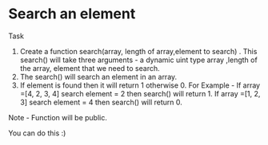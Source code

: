 # Search an element

Task

1. Create a function search(array, length of array,element to search) . This search() will take three arguments - a dynamic uint type array ,length of the array, element that we need to search.
2. The search() will search an element in an array.
3. If element is found then it will return 1 otherwise 0. For Example - If array =[4, 2, 3, 4] search element = 2 then search() will return 1. If array =[1, 2, 3] search element = 4 then search() will return 0.

Note - Function will be public.

You can do this :)
